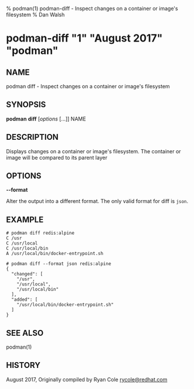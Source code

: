 % podman(1) podman-diff - Inspect changes on a container or image's filesystem
% Dan Walsh
# podman-diff "1" "August 2017" "podman"

## NAME
podman diff - Inspect changes on a container or image's filesystem

## SYNOPSIS
**podman** **diff** [*options* [...]] NAME

## DESCRIPTION
Displays changes on a container or image's filesystem.  The container or image will be compared to its parent layer

## OPTIONS

**--format**

Alter the output into a different format.  The only valid format for diff is `json`.


## EXAMPLE

```
# podman diff redis:alpine
C /usr
C /usr/local
C /usr/local/bin
A /usr/local/bin/docker-entrypoint.sh
```

```
# podman diff --format json redis:alpine
{
  "changed": [
    "/usr",
    "/usr/local",
    "/usr/local/bin"
  ],
  "added": [
    "/usr/local/bin/docker-entrypoint.sh"
  ]
}
```

## SEE ALSO
podman(1)

## HISTORY
August 2017, Originally compiled by Ryan Cole <rycole@redhat.com>
